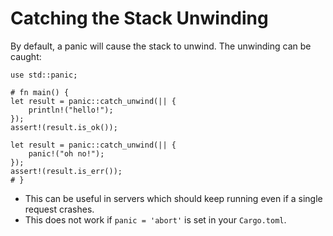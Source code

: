 # Catching the Stack Unwinding

By default, a panic will cause the stack to unwind. The unwinding can be caught:

```rust,editable
use std::panic;

# fn main() {
let result = panic::catch_unwind(|| {
    println!("hello!");
});
assert!(result.is_ok());

let result = panic::catch_unwind(|| {
    panic!("oh no!");
});
assert!(result.is_err());
# }
```

* This can be useful in servers which should keep running even if a single
  request crashes.
* This does not work if `panic = 'abort'` is set in your `Cargo.toml`.
